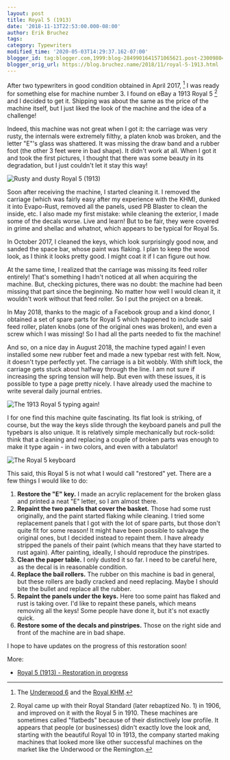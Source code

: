 ```yaml
---
layout: post
title: Royal 5 (1913)
date: '2018-11-13T22:53:00.000-08:00'
author: Erik Bruchez
tags:
category: Typewriters
modified_time: '2020-05-03T14:29:37.162-07:00'
blogger_id: tag:blogger.com,1999:blog-2849901641571065621.post-2300980471190310054
blogger_orig_url: https://blog.bruchez.name/2018/11/royal-5-1913.html
---
```


After two typewriters in good condition obtained in April 2017, [^two machines] I was ready for something else for machine number 3. I found on eBay a 1913 Royal 5 [^history] and I decided to get it. Shipping was about the same as the price of the machine itself, but I just liked the look of the machine and the idea of a challenge!

Indeed, this machine was not great when I got it: the carriage was very rusty, the internals were extremely filthy, a platen knob was broken, and the letter "E"'s glass was shattered. It was missing the draw band and a rubber foot (the other 3 feet were in bad shape). It didn't work at all. When I got it and took the first pictures, I thought that there was some beauty in its degradation, but I just couldn't let it stay this way!

![Rusty and dusty Royal 5 (1913)](https://ebruchez.github.io/blog/images/2x/typewriters/royal5keys.jpg)

Soon after receiving the machine, I started cleaning it. I removed the carriage (which was fairly easy after my experience with the KHM), dunked it into Evapo-Rust, removed all the panels, used PB Blaster to clean the inside, etc. I also made my first mistake: while cleaning the exterior, I made some of the decals worse. Live and learn! But to be fair, they were covered in grime and shellac and whatnot, which appears to be typical for Royal 5s.

In October 2017, I cleaned the keys, which look surprisingly good now, and sanded the space bar, whose paint was flaking. I plan to keep the wood look, as I think it looks pretty good. I might coat it if I can figure out how.

At the same time, I realized that the carriage was missing its feed roller entirely! That's something I hadn't noticed at all when acquiring the machine. But, checking pictures, there was no doubt: the machine had been missing that part since the beginning. No matter how well I would clean it, it wouldn't work without that feed roller. So I put the project on a break.

In May 2018, thanks to the magic of a Facebook group and a kind donor, I obtained a set of spare parts for Royal 5 which happened to include said feed roller, platen knobs (one of the original ones was broken), and even a screw which I was missing! So I had all the parts needed to fix the machine!

And so, on a nice day in August 2018, the machine typed again! I even installed some new rubber feet and made a new typebar rest with felt. Now, it doesn't type perfectly yet. The carriage is a bit wobbly. With shift lock, the carriage gets stuck about halfway through the line. I am not sure if increasing the spring tension will help. But even with these issues, it is possible to type a page pretty nicely. I have already used the machine to write several daily journal entries.

![The 1913 Royal 5 typing again!](https://ebruchez.github.io/blog/images/2x/typewriters/royal5typing.jpg)

I for one find this machine quite fascinating. Its flat look is striking, of course, but the way the keys slide through the keyboard panels and pull the typebars is also unique. It is relatively simple mechanically but rock-solid: think that a cleaning and replacing a couple of broken parts was enough to  make it type again - in two colors, and even with a tabulator!

![The Royal 5 keyboard](https://ebruchez.github.io/blog/images/2x/typewriters/royal5keyboard.jpg)

This said, this Royal 5 is not what I would call "restored" yet. There are a few things I would like to do:

1. __Restore the "E" key.__ I made an acrylic replacement for the broken glass and printed a neat "E" letter, so I am almost there.
1. __Repaint the two panels that cover the basket.__ Those had some rust originally, and the paint started flaking while cleaning. I tried some replacement panels that I got with the lot of spare parts, but those don't quite fit for some reason! It might have been possible to salvage the original ones, but I decided instead to repaint them. I have already stripped the panels of their paint (which means that they have started to rust again). After painting, ideally, I should reproduce the pinstripes.
1. __Clean the paper table.__ I only dusted it so far. I need to be careful here, as the decal is in reasonable condition.
1. __Replace the bail rollers.__ The rubber on this machine is bad in general, but these rollers are badly cracked and need replacing. Maybe I should bite the bullet and replace all the rubber.
1. __Repaint the panels under the keys.__ Here too some paint has flaked and rust is taking over. I'd like to repaint these panels, which means removing all the keys! Some people have done it, but it's not exactly quick.
1. __Restore some of the decals and pinstripes.__ Those on the right side and front of the machine are in bad shape.

I hope to have updates on the progress of this restoration soon!

More:

- [Royal 5 (1913) - Restoration in progress](https://photos.app.goo.gl/s9KqGocjY32Ltjih8)

[^two machines]: The [Underwood 6](https://blog.bruchez.name/2018/10/underwood-6-1936.html) and the [Royal KHM](https://blog.bruchez.name/2018/10/royal-khm-1938.html).

[^history]: Royal came up with their Royal Standard (later rebaptized No. 1) in 1906, and improved on it with the Royal 5 in 1910. These machines are sometimes called "flatbeds" because of their distinctively low profile. It appears that people (or businesses) didn't exactly love the look and, starting with the beautiful Royal 10 in 1913, the company started making machines that looked more like other successful machines on the market like the Underwood or the Remington.
